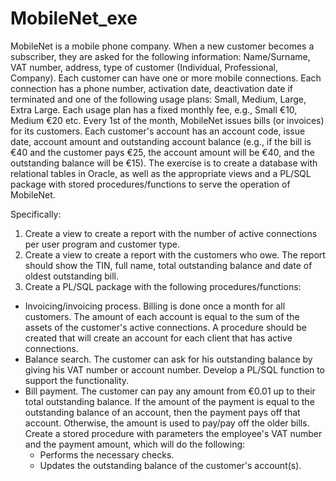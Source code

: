 # MobileNet_exe

MobileNet is a mobile phone company. When a new customer becomes a subscriber, they are asked for the following information: Name/Surname, VAT number, address, type of customer (Individual, Professional, Company). Each customer can have one or more mobile connections. Each connection has a phone number, activation date, deactivation date if terminated and one of the following usage plans: Small, Medium, Large, Extra Large. Each usage plan has a fixed monthly fee, e.g., Small €10, Medium €20 etc.
Every 1st of the month, MobileNet issues bills (or invoices) for its customers. Each customer's account has an account code, issue date, account amount and outstanding account balance (e.g., if the bill is €40 and the customer pays €25, the account amount will be €40, and the outstanding balance will be €15).
The exercise is to create a database with relational tables in Oracle, as well as the appropriate views and a PL/SQL package with stored procedures/functions to serve the operation of MobileNet.

Specifically:
1. Create a view to create a report with the number of active connections per user program and customer type.
2. Create a view to create a report with the customers who owe. The report should show the TIN, full name, total outstanding balance and date of oldest outstanding bill.
3. Create a PL/SQL package with the following procedures/functions:
 - Invoicing/invoicing process. Billing is done once a month for all customers. The amount of each account is equal to the sum of the assets of the customer's active connections. A procedure should be created that will create an account for each client that has active connections.
 - Balance search. The customer can ask for his outstanding balance by giving his VAT number or account number. Develop a PL/SQL function to support the functionality.
 - Bill payment. The customer can pay any amount from €0.01 up to their total outstanding balance. If the amount of the payment is equal to the outstanding balance of an account, then the payment pays off that account. Otherwise, the amount is used to pay/pay off the older bills. Create a stored procedure with parameters the employee's VAT number and the payment amount, which will do the following:
   - Performs the necessary checks.
   - Updates the outstanding balance of the customer's account(s).
